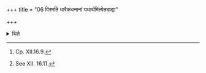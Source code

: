 +++
title = "06 विरमति धारैकधनानां यथार्थमित्येतदाद्या"

+++

<details><summary>थिते</summary>

6. (Now) the stream (of Soma) stops. Then (the rites) (mentioned in the Sūtras) beginning with ekadhanānāṁ yathārthaṁ[^1] upto the recitation of) the Pañcahotr̥; (fromula)[^2] (are to be performed).  

[^1]: Cp. XII.16.9.  

[^2]: See XII. 16.11.  

[^2]: See XII.16.14.  
</details>
